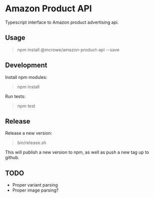 # Amazon Product API

Typescript interface to Amazon product advertising api.

## Usage

> npm install @mcrowe/amazon-product-api --save

## Development

Install npm modules:

> npm install

Run tests:

> npm test

## Release

Release a new version:

> bin/release.sh

This will publish a new version to npm, as well as push a new tag up to github.

## TODO

- Proper variant parsing
- Proper image parsing?